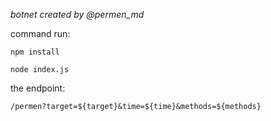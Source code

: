 *botnet created by @permen_md*

command run:
```
npm install
```
```
node index.js
```
 the endpoint:
 ```
/permen?target=${target}&time=${time}&methods=${methods}
```
